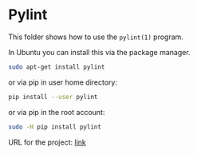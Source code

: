 # Pylint

This folder shows how to use the `pylint(1)` program.

In Ubuntu you can install this via the package manager.

```bash
sudo apt-get install pylint
```

or via pip in user home directory:

```bash
pip install --user pylint
```

or via pip in the root account:

```bash
sudo -H pip install pylint
```

URL for the project:
[link](http://www.pylint.org/)
